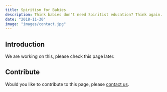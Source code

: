 ```yaml
---
title: Spiritism for Babies
description: Think babies don't need Spiritist education? Think again. Read and understand more how it can help.
date: "2018-11-30"
image: "images/contact.jpg"
---
```


## Introduction
We are working on this, please check this page later.

## Contribute
Would you like to contribute to this page, please [contact us](/help/contact-us).
